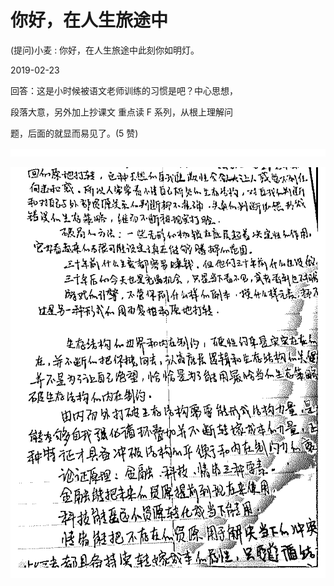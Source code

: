 # 你好，在人生旅途中

(提问)小麦 : 你好，在人生旅途中此刻你如明灯。

2019-02-23

回答：这是小时候被语文老师训练的习惯是吧？中心思想，

段落大意，另外加上抄课文 重点读 F 系列，从根上理解问

题，后面的就显而易见了。(5 赞)

![image](img/Image_143.png)

![image](img/Image_144.png)